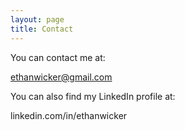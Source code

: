 ```yaml
---
layout: page
title: Contact
---
```


You can contact me at:

ethanwicker@gmail.com


You can also find my LinkedIn profile at:

linkedin.com/in/ethanwicker




